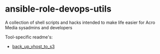 # ansible-role-devops-utils
A collection of shell scripts and hacks intended to make life easier for Acro Media sysadmins and developers

Tool-specific readme's:
- [back_up_vhost_to_s3](README.back_up_vhost_to_s3.md)
